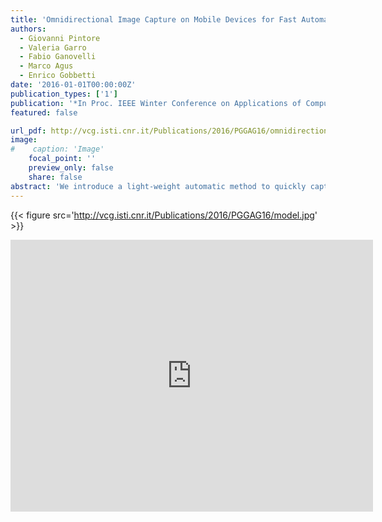 ```yaml
---
title: 'Omnidirectional Image Capture on Mobile Devices for Fast Automatic Generation of 2.5D Indoor Maps'
authors:
  - Giovanni Pintore
  - Valeria Garro
  - Fabio Ganovelli
  - Marco Agus
  - Enrico Gobbetti
date: '2016-01-01T00:00:00Z'
publication_types: ['1']
publication: '*In Proc. IEEE Winter Conference on Applications of Computer Vision (WACV)*'
featured: false

url_pdf: http://vcg.isti.cnr.it/Publications/2016/PGGAG16/omnidirectional-image-capture.pdf
image:
#    caption: 'Image'
    focal_point: ''
    preview_only: false
    share: false
abstract: 'We introduce a light-weight automatic method to quickly capture and recover 2.5D multi-room indoor environments scaled to real-world metric dimensions. To minimize the user effort required, we capture and analyze a single omnidirectional image per room using widely available mobile devices. Through a simple tracking of the user movements between rooms, we iterate the process to map and reconstruct entire floor plans. In order to infer 3D clues with a minimal processing and without relying on the presence of texture or detail, we define a specialized spatial transform based on catadioptric theory to highlight the room''s structure in a virtual projection. From this information, we define a parametric model of each room to formalize our problem as a global optimization solved by Levenberg-Marquardt iterations. The effectiveness of the method is demonstrated on several challenging real-world multi-room indoor scenes.'
---
```

{{< figure src='http://vcg.isti.cnr.it/Publications/2016/PGGAG16/model.jpg' >}}
<iframe width="580" height="435" src="https://www.youtube.com/embed/UykfAxIsa70" frameborder="0" frameborder="0" allowfullscreen>

